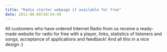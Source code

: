 ```yaml
---
title: "Radio starter webpage if available for free"
date: 2011-08-05T10:54:49
---
```


All customers who have ordered Internet Radio from us receive a ready-made website for radio for free with a player, links, statistics of listeners and songs, acceptance of applications and feedback! And all this in a nice design :)